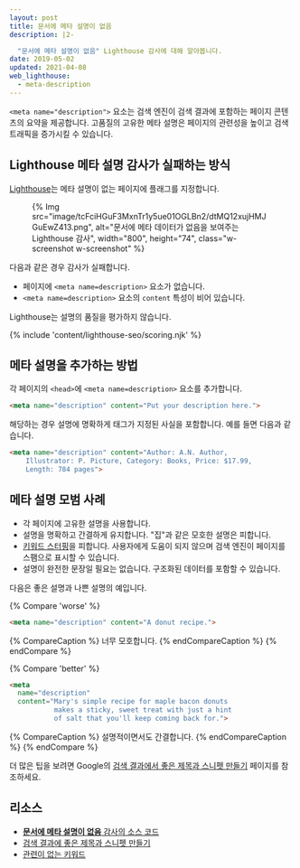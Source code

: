 ```yaml
---
layout: post
title: 문서에 메타 설명이 없음
description: |2-

  "문서에 메타 설명이 없음" Lighthouse 감사에 대해 알아봅니다.
date: 2019-05-02
updated: 2021-04-08
web_lighthouse:
  - meta-description
---
```


`<meta name="description">` 요소는 검색 엔진이 검색 결과에 포함하는 페이지 콘텐츠의 요약을 제공합니다. 고품질의 고유한 메타 설명은 페이지의 관련성을 높이고 검색 트래픽을 증가시킬 수 있습니다.

## Lighthouse 메타 설명 감사가 실패하는 방식

[Lighthouse](https://developers.google.com/web/tools/lighthouse/)는 메타 설명이 없는 페이지에 플래그를 지정합니다.

<figure class="w-figure">{% Img src="image/tcFciHGuF3MxnTr1y5ue01OGLBn2/dtMQ12xujHMJGuEwZ413.png", alt="문서에 메타 데이터가 없음을 보여주는 Lighthouse 감사", width="800", height="74", class="w-screenshot w-screenshot" %}</figure>

다음과 같은 경우 감사가 실패합니다.

- 페이지에 `<meta name=description>` 요소가 없습니다.
- `<meta name=description>` 요소의 `content` 특성이 비어 있습니다.

Lighthouse는 설명의 품질을 평가하지 않습니다.

{% include 'content/lighthouse-seo/scoring.njk' %}

## 메타 설명을 추가하는 방법

각 페이지의 `<head>`에 `<meta name=description>` 요소를 추가합니다.

```html
<meta name="description" content="Put your description here.">
```

해당하는 경우 설명에 명확하게 태그가 지정된 사실을 포함합니다. 예를 들면 다음과 같습니다.

```html
<meta name="description" content="Author: A.N. Author,
    Illustrator: P. Picture, Category: Books, Price: $17.99,
    Length: 784 pages">
```

## 메타 설명 모범 사례

- 각 페이지에 고유한 설명을 사용합니다.
- 설명을 명확하고 간결하게 유지합니다. "집"과 같은 모호한 설명은 피합니다.
- [키워드 스터핑](https://support.google.com/webmasters/answer/66358)을 피합니다. 사용자에게 도움이 되지 않으며 검색 엔진이 페이지를 스팸으로 표시할 수 있습니다.
- 설명이 완전한 문장일 필요는 없습니다. 구조화된 데이터를 포함할 수 있습니다.

다음은 좋은 설명과 나쁜 설명의 예입니다.

{% Compare 'worse' %}

```html
<meta name="description" content="A donut recipe.">
```

{% CompareCaption %} 너무 모호합니다. {% endCompareCaption %} {% endCompare %}

{% Compare 'better' %}

```html
<meta
  name="description"
  content="Mary's simple recipe for maple bacon donuts
           makes a sticky, sweet treat with just a hint
           of salt that you'll keep coming back for.">
```

{% CompareCaption %} 설명적이면서도 간결합니다. {% endCompareCaption %} {% endCompare %}

더 많은 팁을 보려면 Google의 [검색 결과에서 좋은 제목과 스니펫 만들기](https://support.google.com/webmasters/answer/35624#1) 페이지를 참조하세요.

## 리소스

- [**문서에 메타 설명이 없음** 감사의 소스 코드](https://github.com/GoogleChrome/lighthouse/blob/master/lighthouse-core/audits/seo/meta-description.js)
- [검색 결과에 좋은 제목과 스니펫 만들기](https://support.google.com/webmasters/answer/35624#1)
- [관련이 없는 키워드](https://support.google.com/webmasters/answer/66358)
